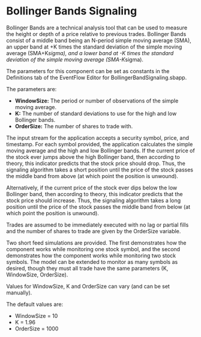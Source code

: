 # Bollinger Bands Signaling

Bollinger Bands are a technical analysis tool that can be used to measure the 
height or depth of a price relative to previous trades. Bollinger Bands 
consist of a middle band being an N-period simple moving average (SMA), an 
upper band at +K times the standard deviation of the simple moving average 
(SMA+K*sigma), and a lower band at -K times the standard deviation of the 
simple moving average (SMA-K*sigma).

The parameters for this component can be set as constants in the Definitions 
tab of the EventFlow Editor for BollingerBandSignaling.sbapp.

The parameters are:

* **WindowSize:** The period or number of observations of the simple moving average.
* **K:** The number of standard deviations to use for the high and low Bollinger bands.
* **OrderSize:** The number of shares to trade with.

The input stream for the application accepts a security symbol, price, and 
timestamp. For each symbol provided, the application calculates the simple 
moving average and the high and low Bollinger bands. If the current price of 
the stock ever jumps above the high Bollinger band, then according to theory, 
this indicator predicts that the stock price should drop. Thus, the signaling 
algorithm takes a short position until the price of the stock passes the 
middle band from above (at which point the position is unwound). 

Alternatively, if the current price of the stock ever dips below the low 
Bollinger band, then according to theory, this indicator predicts that the 
stock price should increase. Thus, the signaling algorithm takes a long 
position until the price of the stock passes the middle band from below (at 
which point the position is unwound). 

Trades are assumed to be immediately executed with no lag or partial fills 
and the number of shares to trade are given by the OrderSize variable.

Two short feed simulations are provided. The first demonstrates how the 
component works while monitoring one stock symbol, and the second demonstrates 
how the component works while monitoring two stock symbols. The model can be 
extended to monitor as many symbols as desired, though they must all trade 
have the same parameters (K, WindowSize, OrderSize).

Values for WindowSize,  K and OrderSize can vary (and can be set manually).

The default values are:

* WindowSize = 10
* K = 1.96
* OrderSize = 1000
